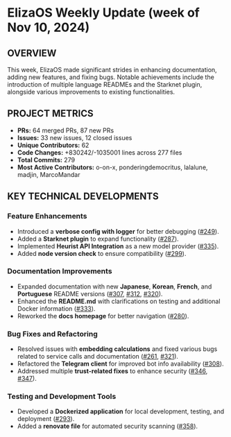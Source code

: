 # ElizaOS Weekly Update (week of Nov 10, 2024)

## OVERVIEW 
This week, ElizaOS made significant strides in enhancing documentation, adding new features, and fixing bugs. Notable achievements include the introduction of multiple language READMEs and the Starknet plugin, alongside various improvements to existing functionalities.

## PROJECT METRICS
- **PRs:** 64 merged PRs, 87 new PRs
- **Issues:** 33 new issues, 12 closed issues
- **Unique Contributors:** 62
- **Code Changes:** +830242/-1035001 lines across 277 files
- **Total Commits:** 279
- **Most Active Contributors:** o-on-x, ponderingdemocritus, lalalune, madjin, MarcoMandar

## KEY TECHNICAL DEVELOPMENTS

### Feature Enhancements
- Introduced a **verbose config with logger** for better debugging ([#249](https://github.com/elizaos/eliza/pull/249)).
- Added a **Starknet plugin** to expand functionality ([#287](https://github.com/elizaos/eliza/pull/287)).
- Implemented **Heurist API Integration** as a new model provider ([#335](https://github.com/elizaos/eliza/pull/335)).
- Added **node version check** to ensure compatibility ([#299](https://github.com/elizaos/eliza/pull/299)).

### Documentation Improvements
- Expanded documentation with new **Japanese**, **Korean**, **French**, and **Portuguese** README versions ([#307](https://github.com/elizaos/eliza/pull/307), [#312](https://github.com/elizaos/eliza/pull/312), [#320](https://github.com/elizaos/eliza/pull/320)).
- Enhanced the **README.md** with clarifications on testing and additional Docker information ([#333](https://github.com/elizaos/eliza/pull/333)).
- Reworked the **docs homepage** for better navigation ([#280](https://github.com/elizaos/eliza/pull/280)).

### Bug Fixes and Refactoring
- Resolved issues with **embedding calculations** and fixed various bugs related to service calls and documentation ([#261](https://github.com/elizaos/eliza/pull/261), [#321](https://github.com/elizaos/eliza/pull/321)).
- Refactored the **Telegram client** for improved bot info availability ([#308](https://github.com/elizaos/eliza/pull/308)).
- Addressed multiple **trust-related fixes** to enhance security ([#346](https://github.com/elizaos/eliza/pull/346), [#347](https://github.com/elizaos/eliza/pull/347)).

### Testing and Development Tools
- Developed a **Dockerized application** for local development, testing, and deployment ([#293](https://github.com/elizaos/eliza/pull/293)).
- Added a **renovate file** for automated security scanning ([#358](https://github.com/elizaos/eliza/pull/358)).
